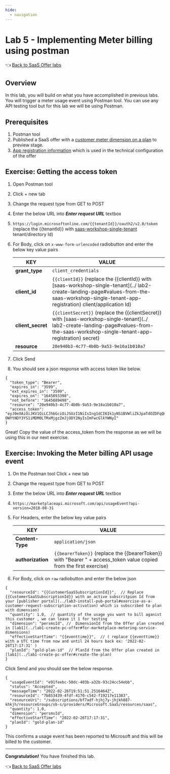 ```yaml
---
hide:
  - navigation
---
```


# Lab 5 - Implementing Meter billing using postman

👈 [Back to SaaS Offer labs](../../index.md#labs)

## Overview

In this lab, you will build on what you have accomplished in previous labs. You will trigger a meter usage event using Postman tool. You can use any API testing tool but for this lab we will be using Postman. 

## Prerequisites
1. Postman tool
1. Published a SaaS offer with a [customer meter dimension on a plan](../lab1-create-pc-offer#preview-audience) to preview stage.
1. [App registration information](../lab2-create-landing-page#values-from-the-saas-workshop-single-tenant-app-registration) which is used in the technical configuration of the offer

## Exercise: Getting the access token 

1. Open Postman tool
1. Click + new tab
1. Change the request type from GET to POST
1. Enter the below URL into ***Enter request URL*** textbox
1. ```https://login.microsoftonline.com/{{tenantId}}/oauth2/v2.0/token``` (replace the {{tenantId}} with [saas-workshop-single-tenant](../lab2-create-landing-page#values-from-the-saas-workshop-single-tenant-app-registration) tenant/directory Id)
1. For Body, click on ```x-www-form-urlencoded``` radiobutton and enter the below key value pairs

    | KEY | VALUE |
    | ----------- | ----------- |
    | **grant_type** | `client_credentials` |
    | **client_id** | ```{{clientId}}``` (replace the {{clientId}} with [saas-workshop-single-tenant](../    lab2-create-landing-page#values-from-the-saas-workshop-single-tenant-app-registration) client/application Id) |
    | **client_secret** | ```{{clientSecret}}``` (replace the {{clientSecret}} with [saas-workshop-single-tenant](../    lab2-create-landing-page#values-from-the-saas-workshop-single-tenant-app-registration) secret) |
    | **resource** | ```20e940b3-4c77-4b0b-9a53-9e16a1b010a7``` |

1. Click Send
1. You should see a json response with access token like below.

```
{
  "token_type": "Bearer",
  "expires_in": "3599",
  "ext_expires_in": "3599",
  "expires_on": "1645893398",
  "not_before": "1645889498",
  "resource": "20e940b3-4c77-4b0b-9a53-9e16a1b010a7",
  "access_token": "eyJ0eXAiOiJKV1QiLCJhbGciOiJSUzI1NiIsIng1dCI6Ik1yNS1BVWliZkJpaTdOZDFqQmViYXib1hXMCIsImtpZCI6Ik1yNS1BVWliZkJpaTdOZDFqQmViYXhib1hXMCJ9.eyJhdWQiOiI2MmQ5NGY2Yy1kNTk5LTQ4OWItYTc5Ny0zZTEwZTQyZmJlMjIiLCJpc3MiOiJodHRczovL3N0cy53aW5kb3dzLm5ldC9hNDk5NDQ0YS0zMTBlLTRmOTAtOTI4Yy1kNzA2MDzYmYzZTkIiwiaWF0IjoxNjQ1ODg5NDk4LCJuYmYiOjE2NDU4ODk0OTgsImV4cCI6MTY0NTg5MzM5OCwiYWlIjoiRTJaZ1lHaVFuOWgwVm5sM3BjKzg3R016SFN0MUFBPT0iLCJhcHBpZC6IjhjYzMyZTU1LWI5 OWYtNDY3YS1iMDM0LTMxMjgzZmJjODY2NyIsImFwcGlkYWNyI"
}
```

Great! Copy the value of the access_token from the response as we will be using this in our next exercise.

## Exercise: Invoking the Meter billing API usage event 
1. On the Postman tool Click + new tab
1. Change the request type from GET to POST

1. Enter the below URL into ***Enter request URL*** textbox
1. ```https://marketplaceapi.microsoft.com/api/usageEvent?api-version=2018-08-31```

1. For Headers, enter the below key value pairs

    | KEY | VALUE |
    | ----------- | ----------- |
    | **Content-Type** | ```application/json``` |
    | **authorization** | ```{{bearerToken}}``` (replace the {{bearerToken}} with  "Bearer " + access_token value copied from the first exercise) |

1. For Body, click on `raw` radiobutton and enter the below json

```
{
  "resourceId": "{{CustomerSaaSSubscriptionId}}",  // Replace {{CustomerSaaSSubscriptionId}} with an active subscritpion Id from your [publisher portal](../lab3-install-pub-portal#exercise-as-a-customer-request-subscription-activation) which is subscribed to plan with dimension)
  "quantity": 1.0,  // quantity of the usage you want to bill aganist this customer , we can leave it 1 for testing
  "dimension": "persmsId", //  DimensionId from the Offer plan created in [lab1](../lab1-create-pc-offer#for-marketplace-metering-service-dimensions)
  "effectiveStartTime": "{{eventtime}}",  // ( replace {{eventtime}} with a UTC time from now and until 24 hours back ex: '2022-02-26T17:17:31' )
  "planId": "gold-plan-id"  // PlanId from the Offer plan created in [lab1](../lab1-create-pc-offer#create-the-plan)
}
```

Click Send and you should see the below response.

```
{
  "usageEventId": "e91feebc-50dc-403b-a32b-93c24cc54ebb",
  "status": "Accepted",
  "messageTime": "2022-02-26T19:51:51.2516464Z",
  "resourceId": "7b853439-4fdf-4170-c542-f19217e11383",
  "resourceUri": "/subscriptions/bf7adf-hjhj7y-jhjkh887-khkjh/resourceGroups/sb-s/providers/Microsoft.SaaS/resources/saas",
  "quantity": 1.0,
  "dimension": "persmsId",
  "effectiveStartTime": "2022-02-26T17:17:31",
  "planId": "gold-plan-id"
}
```

This confirms a usage event has been reported to Microsoft and this will be billed to the customer.

---

**Congratulation!** You have finished this lab.

👈 [Back to SaaS Offer labs](../../index.md#labs)